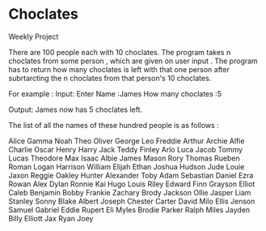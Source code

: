# Choclates
Weekly Project 

There are 100 people each with 10 choclates. 
The program takes n choclates from some person , which are given on user input . The program has to return how many choclates is left with that one person
after subrtarcting the n choclates from that person's 10 choclates.

For example :
Input:
Enter Name :James 
How many choclates :5

Output:
James now has 5 choclates left.

The list of all the names of these hundred people is as follows :

Alice
Gamma
Noah
Theo
Oliver
George
Leo
Freddie
Arthur
Archie
Alfie
Charlie
Oscar
Henry
Harry
Jack
Teddy
Finley
Arlo
Luca
Jacob
Tommy
Lucas
Theodore
Max
Isaac
Albie
James
Mason
Rory
Thomas
Rueben
Roman
Logan
Harrison
William 
Elijah
Ethan
Joshua
Hudson
Jude
Louie
Jaxon
Reggie
Oakley
Hunter
Alexander
Toby
Adam
Sebastian
Daniel
Ezra
Rowan
Alex
Dylan
Ronnie
Kai
Hugo
Louis
Riley
Edward
Finn
Grayson
Elliot
Caleb
Benjamin
Bobby
Frankie
Zachary
Brody
Jackson
Ollie
Jasper
Liam
Stanley
Sonny
Blake
Albert
Joseph
Chester
Carter
David
Milo
Ellis
Jenson
Samuel
Gabriel
Eddie
Rupert
Eli
Myles
Brodie
Parker
Ralph
Miles
Jayden
Billy
Elliott
Jax
Ryan
Joey

